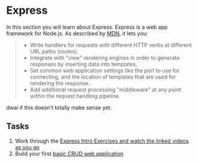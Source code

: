 # Express

In this section you will learn about Express. Express is a web app framework for Node.js. As described by [MDN](https://developer.mozilla.org/en-US/docs/Learn/Server-side/Express_Nodejs/Introduction), it lets you:
> - Write handlers for requests with different HTTP verbs at different URL paths (routes).
> - Integrate with "view" rendering engines in order to generate responses by inserting data into templates.
> - Set common web application settings like the port to use for connecting, and the location of templates that are used for rendering the response.
> - Add additional request processing "middleware" at any point within the request handling pipeline.

dwai if this doesn't totally make sense yet.

## Tasks

1. Work through the [Express Intro Exercises and watch the linked videos as you go](1_express_intro/)
2. Build your first [basic CRUD web application](2_guestbook/)

[express-playlist]: https://www.youtube.com/watch?v=eSYhlrcjjk8&list=PLG3Osgh6aITUj-1SpoZxipsqdyiPY0LLN
